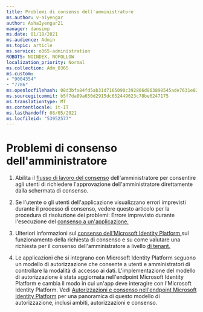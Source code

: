 ```yaml
---
title: Problemi di consenso dell'amministratore
ms.author: v-aiyengar
author: AshaIyengar21
manager: dansimp
ms.date: 01/18/2021
ms.audience: Admin
ms.topic: article
ms.service: o365-administration
ROBOTS: NOINDEX, NOFOLLOW
localization_priority: Normal
ms.collection: Adm_O365
ms.custom:
- "9004354"
- "7786"
ms.openlocfilehash: 08d3bfa84fd5ab31d7165090c392866d863898545ade7631e820a100eef89dea
ms.sourcegitcommit: b5f7da89a650d2915dc652449623c78be6247175
ms.translationtype: MT
ms.contentlocale: it-IT
ms.lasthandoff: 08/05/2021
ms.locfileid: "53952577"
---
```

# <a name="admin-consent-issues"></a>Problemi di consenso dell'amministratore

1. Abilita il [flusso di lavoro del consenso](https://docs.microsoft.com/azure/active-directory/manage-apps/configure-admin-consent-workflow) dell'amministratore per consentire agli utenti di richiedere l'approvazione dell'amministratore direttamente dalla schermata di consenso.

1. Se l'utente o gli utenti dell'applicazione visualizzano errori imprevisti durante il processo di consenso, vedere questo articolo per la procedura di risoluzione dei problemi: Errore imprevisto durante l'esecuzione del [consenso a un'applicazione.](https://docs.microsoft.com/azure/active-directory/manage-apps/application-sign-in-unexpected-user-consent-error)

1. Ulteriori informazioni sul [consenso dell'Microsoft Identity Platform,](https://docs.microsoft.com/azure/active-directory/develop/v2-admin-consent)sul [](https://docs.microsoft.com/azure/active-directory/develop/v2-admin-consent) funzionamento della richiesta di consenso e su come valutare una richiesta per il consenso dell'amministratore a livello [di tenant.](https://docs.microsoft.com/azure/active-directory/manage-apps/manage-consent-requests#evaluating-a-request-for-tenant-wide-admin-consent)

1. Le applicazioni che si integrano con Microsoft Identity Platform seguono un modello di autorizzazione che consente a utenti e amministratori di controllare la modalità di accesso ai dati. L'implementazione del modello di autorizzazione è stata aggiornata nell'endpoint Microsoft Identity Platform e cambia il modo in cui un'app deve interagire con l'Microsoft Identity Platform. Vedi [Autorizzazioni e consenso nell'endpoint Microsoft Identity Platform](https://docs.microsoft.com/azure/active-directory/manage-apps/manage-consent-requests#evaluating-a-request-for-tenant-wide-admin-consent) per una panoramica di questo modello di autorizzazione, inclusi ambiti, autorizzazioni e consenso.